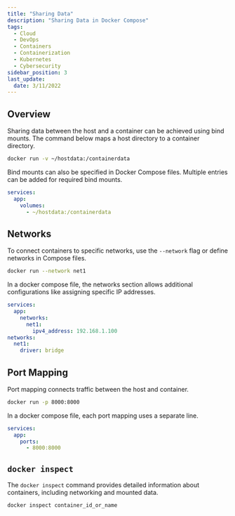 ```yaml
---
title: "Sharing Data"
description: "Sharing Data in Docker Compose"
tags:
  - Cloud
  - DevOps
  - Containers
  - Containerization
  - Kubernetes
  - Cybersecurity
sidebar_position: 3
last_update:
  date: 3/11/2022
---
```



## Overview

Sharing data between the host and a container can be achieved using bind mounts. The command below maps a host directory to a container directory.

```bash
docker run -v ~/hostdata:/containerdata
```  

Bind mounts can also be specified in Docker Compose files. Multiple entries can be added for required bind mounts.   

```yaml
services:
  app:
    volumes:
      - ~/hostdata:/containerdata
```  

## Networks

To connect containers to specific networks, use the `--network` flag or define networks in Compose files.  

```bash
docker run --network net1
```  

In a docker compose file, the networks section allows additional configurations like assigning specific IP addresses.    

```yaml
services:
  app:
    networks:
      net1:
        ipv4_address: 192.168.1.100
networks:
  net1:
    driver: bridge
```  

## Port Mapping

Port mapping connects traffic between the host and container.  

```bash
docker run -p 8000:8000
```  

In a docker compose file, each port mapping uses a separate line.

```yaml
services:
  app:
    ports:
      - 8000:8000
```  

## `docker inspect`

The `docker inspect` command provides detailed information about containers, including networking and mounted data.  

```bash
docker inspect container_id_or_name
```  

